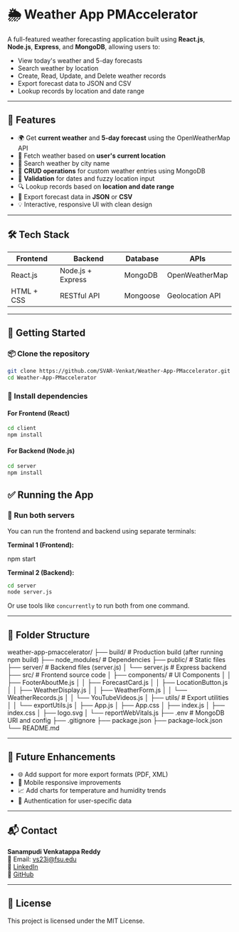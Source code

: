 # 🌦️ Weather App PMAccelerator

A full-featured weather forecasting application built using **React.js**, **Node.js**, **Express**, and **MongoDB**, allowing users to:

- View today's weather and 5-day forecasts
- Search weather by location
- Create, Read, Update, and Delete weather records
- Export forecast data to JSON and CSV
- Lookup records by location and date range

---

## 📸 Features

- 🌍 Get **current weather** and **5-day forecast** using the OpenWeatherMap API
- 📍 Fetch weather based on **user's current location**
- 🔎 Search weather by city name
- 📝 **CRUD operations** for custom weather entries using MongoDB
- 🧠 **Validation** for dates and fuzzy location input
- 🔍 Lookup records based on **location and date range**
- 💾 Export forecast data in **JSON** or **CSV**
- 💡 Interactive, responsive UI with clean design

---

## 🛠️ Tech Stack

| Frontend         | Backend         | Database    | APIs                  |
|------------------|------------------|-------------|------------------------|
| React.js         | Node.js + Express| MongoDB     | OpenWeatherMap         |
| HTML + CSS       | RESTful API      | Mongoose    | Geolocation API        |

---

## 🚀 Getting Started

### 📦 Clone the repository

```bash
git clone https://github.com/SVAR-Venkat/Weather-App-PMaccelerator.git
cd Weather-App-PMaccelerator
```

### 🔧 Install dependencies

#### For Frontend (React)
```bash
cd client
npm install
```

#### For Backend (Node.js)
```bash
cd server
npm install
```



## ✅ Running the App

### 🔄 Run both servers

You can run the frontend and backend using separate terminals:

**Terminal 1 (Frontend):**

npm start

**Terminal 2 (Backend):**
```bash
cd server
node server.js
```

Or use tools like `concurrently` to run both from one command.

---

## 📁 Folder Structure

weather-app-pmaccelerator/
├── build/                     # Production build (after running npm build)
├── node_modules/             # Dependencies
├── public/                   # Static files
├── server/                   # Backend files (server.js)
│   └── server.js             # Express backend
├── src/                      # Frontend source code
│   ├── components/           # UI Components
│   │   ├── FooterAboutMe.js
│   │   ├── ForecastCard.js
│   │   ├── LocationButton.js
│   │   ├── WeatherDisplay.js
│   │   ├── WeatherForm.js
│   │   └── WeatherRecords.js
│   │   └── YouTubeVideos.js
│   ├── utils/                # Export utilities
│   │   └── exportUtils.js
│   ├── App.js
│   ├── App.css
│   ├── index.js
│   ├── index.css
│   ├── logo.svg
│   └── reportWebVitals.js
├── .env                      # MongoDB URI and config
├── .gitignore
├── package.json
├── package-lock.json
└── README.md

---

## 🧪 Future Enhancements

- 🌐 Add support for more export formats (PDF, XML)
- 📱 Mobile responsive improvements
- 📈 Add charts for temperature and humidity trends
- 🔐 Authentication for user-specific data

---

## 📬 Contact

**Sanampudi Venkatappa Reddy**  
📧 Email: vs23i@fsu.edu  
🔗 [LinkedIn](https://www.linkedin.com/in/sanampudi-venkatappa/)  
🐙 [GitHub](https://github.com/SVAR-Venkat)

---

## 📄 License

This project is licensed under the MIT License.

